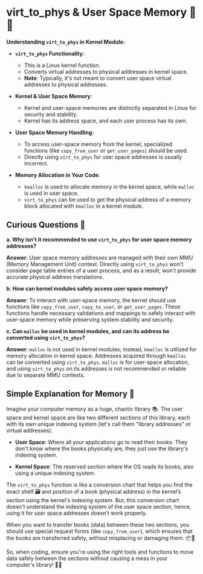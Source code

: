 # virt_to_phys & User Space Memory 🚀📘

**Understanding `virt_to_phys` in Kernel Module:**

- **`virt_to_phys` Functionality**:
  - This is a Linux kernel function.
  - Converts virtual addresses to physical addresses in kernel space.
  - **Note**: Typically, it's not meant to convert user space virtual addresses to physical addresses.
  
- **Kernel & User Space Memory**:
  - Kernel and user-space memories are distinctly separated in Linux for security and stability.
  - Kernel has its address space, and each user process has its own.

- **User Space Memory Handling**:
  - To access user-space memory from the kernel, specialized functions (like `copy_from_user` or `get_user_pages`) should be used.
  - Directly using `virt_to_phys` for user space addresses is usually incorrect.

- **Memory Allocation in Your Code**:
  - `kmalloc` is used to allocate memory in the kernel space, while `malloc` is used in user space.
  - `virt_to_phys` can be used to get the physical address of a memory block allocated with `kmalloc` in a kernel module.

## Curious Questions 🤔

**a. Why isn't it recommended to use `virt_to_phys` for user space memory addresses?**

**Answer**: User space memory addresses are managed with their own MMU (Memory Management Unit) context. Directly using `virt_to_phys` won't consider page table entries of a user process, and as a result, won't provide accurate physical address translations.

**b. How can kernel modules safely access user space memory?**

**Answer**: To interact with user-space memory, the kernel should use functions like `copy_from_user`, `copy_to_user`, or `get_user_pages`. These functions handle necessary validations and mappings to safely interact with user-space memory while preserving system stability and security.

**c. Can `malloc` be used in kernel modules, and can its address be converted using `virt_to_phys`?**

**Answer**: `malloc` is not used in kernel modules; instead, `kmalloc` is utilized for memory allocation in kernel space. Addresses acquired through `kmalloc` can be converted using `virt_to_phys`. `malloc` is for user-space allocation, and using `virt_to_phys` on its addresses is not recommended or reliable due to separate MMU contexts.

## Simple Explanation for Memory 🍭

Imagine your computer memory as a huge, chaotic library 📚. The user space and kernel space are like two different sections of this library, each with its own unique indexing system (let's call them "library addresses" or virtual addresses).

- **User Space**: Where all your applications go to read their books. They don't know where the books physically are, they just use the library's indexing system.
  
- **Kernel Space**: The reserved section where the OS reads its books, also using a unique indexing system.

The `virt_to_phys` function is like a conversion chart that helps you find the exact shelf 🗃️ and position of a book (physical address) in the kernel’s section using the kernel's indexing system. But, this conversion chart doesn't understand the indexing system of the user space section, hence, using it for user space addresses doesn’t work properly.

When you want to transfer books (data) between these two sections, you should use special request forms (like `copy_from_user`), which ensures that the books are transferred safely, without misplacing or damaging them. 📦🔄

So, when coding, ensure you're using the right tools and functions to move data safely between the sections without causing a mess in your computer's library! 🚀📘